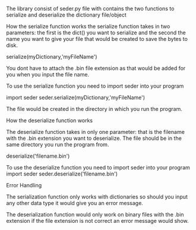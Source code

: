 The library consist of  seder.py file with contains the two functions to serialize and deserialize the dictionary file/object

How the serialize function works
the serialize function takes in two parameters: the first is the dict() you want to serialize and the second the name you want to give your file that would be created to save the bytes to disk.

serialize(myDictionary,'myFileName')

You dont have to attach the .bin file extension as that would be added for you when you input the file name.

To use the serialize function you need to import seder into your program

import seder
seder.serialize(myDictionary,'myFileName')

The file would be created in the directory in which you run the program.

How the deserialize function works

The deserialize function takes in only one parameter: that is the filename with the .bin extension you want to deserialize. The file should be in the same directory you run the program from.

deserialize('filename.bin')

To use the deserialize function you need to import seder into your program
import seder
seder.deserialize('filename.bin')

Error Handling

The serialization function only works with dictionaries so should you input any other data type it would give you an error message.

The deserialization function would only work on binary files with the .bin extension if the file extension is not correct an error message would show.